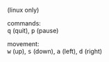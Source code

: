 (linux only)

commands:<br>
<kbd>q</kbd> (quit), <kbd>p</kbd> (pause)<br>

movement:<br>
<kbd>w</kbd> (up), <kbd>s</kbd> (down), <kbd>a</kbd> (left), <kbd>d</kbd> (right)


